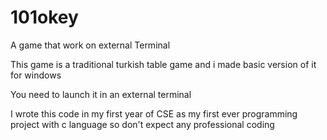 # 101okey
A game that work on external Terminal

This game is a traditional turkish table game and i made basic version of it for windows 

You need to launch it in an external terminal 

I wrote this code in my first year of CSE as my first ever programming project with c language so don't expect any professional coding
